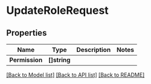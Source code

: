 # UpdateRoleRequest

## Properties

Name | Type | Description | Notes
------------ | ------------- | ------------- | -------------
**Permission** | **[]string** |  | 

[[Back to Model list]](../README.md#documentation-for-models) [[Back to API list]](../README.md#documentation-for-api-endpoints) [[Back to README]](../README.md)


